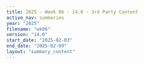 ```yaml
---
title: 2025 - Week 06 - 14.0 - 3rd Party Content
active_nav: summaries
year: "2025"
filename: "wk06"
version: "14.0"
start_date: "2025-02-03"
end_date: "2025-02-09"
layout: "summary_content"
---
```

